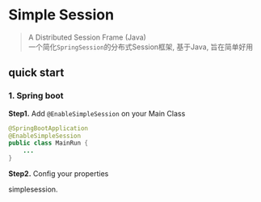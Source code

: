 # Simple Session
> A Distributed Session Frame (Java)  
一个简化`SpringSession`的分布式Session框架, 基于Java, 旨在简单好用

## quick start

### 1. Spring boot

**Step1.** Add `@EnableSimpleSession` on your Main Class


```Java
@SpringBootApplication
@EnableSimpleSession
public class MainRun {
	...
}
```

**Step2.** Config your properties

simplesession.

